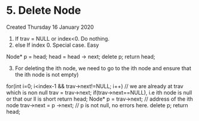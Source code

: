 # 5. Delete Node
Created Thursday 16 January 2020

1. If trav = NULL or index<0. Do nothing.
2. else If index 0. Special case. Easy

Node* p = head;
head = head -> next;
delete p;
return head;

3. For deleting the ith node, we need to go to the ith node and ensure that the ith node is not empty)

for(int i=0; i<index-1 && trav->next!=NULL; i++) // we are already at trav which is non null
trav = trav->next;
if(trav->next==NULL), i.e ith node is null or that our ll is short
return head;
Node* p = trav->next; // address of the ith node
 trav->next = p ->next; // p is not null, no errors here.
delete p;
return head;

